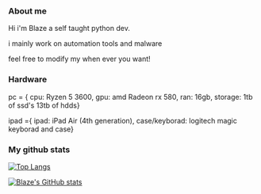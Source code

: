 ### About me
Hi i'm Blaze a self taught python dev.

i mainly work on automation tools and malware

feel free to modify my when ever you want!

### Hardware
pc = {
cpu: Ryzen 5 3600,
gpu: amd Radeon rx 580,
ran: 16gb,
storage: 1tb of ssd's 13tb of hdds}


ipad ={
ipad: iPad Air (4th generation),
case/keyborad: logitech magic keyborad and case}

### My github stats
[![Top Langs](https://github-readme-stats.vercel.app/api/top-langs/?username=Blaze-stack&theme=midnight-purple&layout=compact)](https://github.com/anuraghazra/github-readme-stats)

[![Blaze's GitHub stats](https://github-readme-stats.vercel.app/api?username=Blaze-stack&theme=midnight-purple)](https://github.com/anuraghazra/github-readme-stats)
